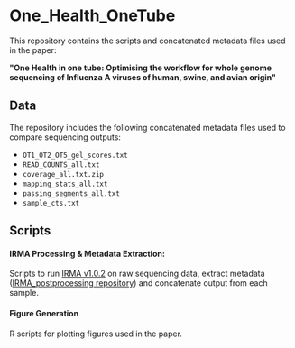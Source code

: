 # One_Health_OneTube

This repository contains the scripts and concatenated metadata files used in the paper:

**"One Health in one tube: Optimising the workflow for whole genome sequencing of Influenza A viruses of human, swine, and avian origin"**


## Data
The repository includes the following concatenated metadata files used to compare sequencing outputs:

- `OT1_OT2_OT5_gel_scores.txt`
- `READ_COUNTS_all.txt`
- `coverage_all.txt.zip`
- `mapping_stats_all.txt`
- `passing_segments_all.txt`
- `sample_cts.txt`


## Scripts

#### IRMA Processing & Metadata Extraction:
Scripts to run [IRMA v1.0.2](https://doi.org/10.1186/s12864-016-3030-6) on raw sequencing data, extract metadata ([IRMA_postprocessing repository](https://github.com/marciux18/IRMA_postprocessing/tree/main)) and concatenate output from each sample.

#### Figure Generation
R scripts for plotting figures used in the paper.

